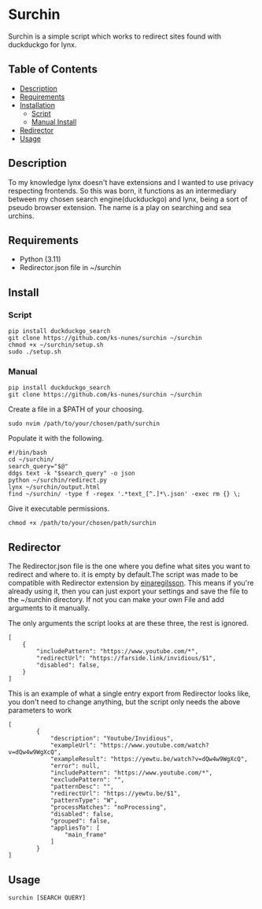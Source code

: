 # Surchin
Surchin is a simple script which works to redirect sites found with duckduckgo for lynx.

## Table of Contents
- [Description](https://github.com/ks-nunes/surchin#Description)
- [Requirements](https://github.com/ks-nunes/surchin#Requirements)
- [Installation](https://github.com/ks-nunes/surchin#Installation)
	- [Script](https://github.com/ks-nunes/surchin#Script)
	- [Manual Install](https://github.com/ks-nunes/surchin#Manual)
- [Redirector](https://github.com/ks-nunes/surchin#Redirector)
- [Usage](https://github.com/ks-nunes/surchin#Usage)
## Description
To my knowledge lynx doesn't have extensions and I wanted to use privacy respecting frontends. So this was born, it functions as an intermediary between my chosen search engine(duckduckgo) and lynx, being a sort of pseudo browser extension. The name is a play on searching and sea urchins. 
## Requirements 
- Python (3.11)
- Redirector.json file in ~/surchin
## Install
### Script
```
pip install duckduckgo_search
git clone https://github.com/ks-nunes/surchin ~/surchin
chmod +x ~/surchin/setup.sh
sudo ./setup.sh
```
### Manual
```
pip install duckduckgo_search
git clone https://github.com/ks-nunes/surchin ~/surchin
```
Create a file in a $PATH of your choosing.
```
sudo nvim /path/to/your/chosen/path/surchin
```
Populate it with the following.
```
#!/bin/bash
cd ~/surchin/
search_query="$@"
ddgs text -k "$search_query" -o json
python ~/surchin/redirect.py
lynx ~/surchin/output.html 
find ~/surchin/ -type f -regex '.*text_[^.]*\.json' -exec rm {} \;
```
Give it executable permissions.
```
chmod +x /path/to/your/chosen/path/surchin
```
## Redirector
The Redirector.json file is the one where you define what sites you want to redirect and where to. it is empty by default.The script was made to be compatible with Redirector extension by [einaregilsson](https://github.com/einaregilsson/Redirector,). This means if you're already using it, then you can just export your settings and save the file to the ~/surchin directory.  If not you can make your own File and add arguments to it manually. 

The only arguments the script looks at are these three, the rest is ignored. 
```
[
	{
		"includePattern": "https://www.youtube.com/*",
		"redirectUrl": "https://farside.link/invidious/$1",
		"disabled": false,
    }
]
```
This is an example of what a single entry export from Redirector looks like, you don't need to change anything, but the script only needs the above parameters to work
```
[
        {
            "description": "Youtube/Invidious",
            "exampleUrl": "https://www.youtube.com/watch?v=dQw4w9WgXcQ",
            "exampleResult": "https://yewtu.be/watch?v=dQw4w9WgXcQ",
            "error": null,
            "includePattern": "https://www.youtube.com/*",
            "excludePattern": "",
            "patternDesc": "",
            "redirectUrl": "https://yewtu.be/$1",
            "patternType": "W",
            "processMatches": "noProcessing",
            "disabled": false,
            "grouped": false,
            "appliesTo": [
                "main_frame"
            ]
        }
]
```

## Usage
```
surchin [SEARCH QUERY]
```

